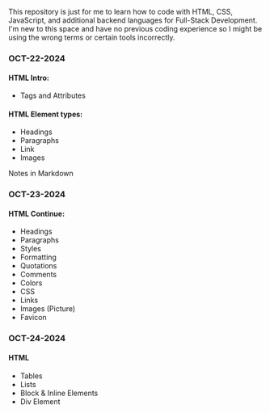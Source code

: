 This repository is just for me to learn how to code with HTML, CSS, JavaScript, and additional backend languages for Full-Stack Development. 
I'm new to this space and have no previous coding experience so I might be using the wrong terms or certain tools incorrectly.

### OCT-22-2024
#### HTML Intro:
- Tags and Attributes
#### HTML Element types:
- Headings  
- Paragraphs
- Link
- Images

Notes in Markdown

### OCT-23-2024
#### HTML Continue:
- Headings
- Paragraphs
- Styles
- Formatting
- Quotations
- Comments
- Colors
- CSS
- Links
- Images (Picture)
- Favicon

### OCT-24-2024
#### HTML
- Tables
- Lists
- Block & Inline Elements
- Div Element

